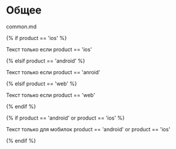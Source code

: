 # Общее

common.md

{% if  product == 'ios' %}

Текст только если product == 'ios'

{% elsif product == 'android' %}

Текст только если product == 'anroid'

{% elsif product == 'web' %}

Текст только если product == 'web'

{% endif %}

{% if product == 'android' or product == 'ios' %}

Текст только для мобилок product == 'android' or product == 'ios' 

{% endif %}